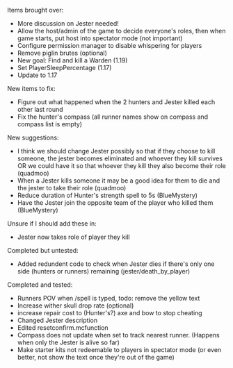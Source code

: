 Items brought over:
- More discussion on Jester needed!
- Allow the host/admin of the game to decide everyone's roles, then when game starts, put host into spectator mode (not important)
- Configure permission manager to disable whispering for players
- Remove piglin brutes (optional)
- New goal: Find and kill a Warden (1.19)
- Set PlayerSleepPercentage (1.17)
- Update to 1.17

New items to fix:
- Figure out what happened when the 2 hunters and Jester killed each other last round
- Fix the hunter's compass (all runner names show on compass and compass list is empty)

New suggestions:
- I think we should change Jester possibly so that if they choose to kill someone, the jester becomes eliminated and whoever they kill survives OR we could have it so that whoever they kill they also become their role (quadmoo)
- When a Jester kills someone it may be a good idea for them to die and the jester to take their role (quadmoo)
- Reduce duration of Hunter's strength spell to 5s (BlueMystery)
- Have the Jester join the opposite team of the player who killed them (BlueMystery)

Unsure if I should add these in:
- Jester now takes role of player they kill

Completed but untested:
- Added redundent code to check when Jester dies if there's only one side (hunters or runners) remaining (jester/death_by_player)

Completed and tested:
- Runners POV when /spell is typed, todo: remove the yellow text
- Increase wither skull drop rate (optional)
- increase repair cost to (Hunter's?) axe and bow to stop cheating
- Changed Jester description
- Edited resetconfirm.mcfunction
- Compass does not update when set to track nearest runner. (Happens when only the Jester is alive so far)
- Make starter kits not redeemable to players in spectator mode (or even better, not show the text once they're out of the game)